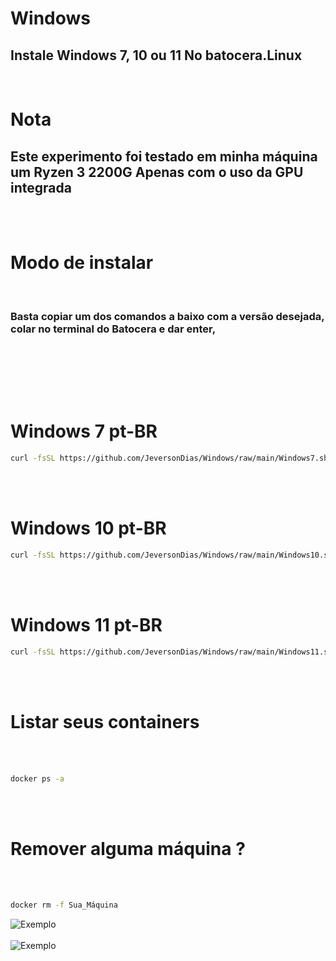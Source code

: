 # Windows
<h2>Instale Windows 7, 10 ou 11 No batocera.Linux</h2>
<br>


# Nota
<h2>Este experimento foi testado em minha máquina um Ryzen 3 2200G Apenas com o uso da GPU integrada</h2>
<br><br>


# Modo de instalar
<br>
<h3>Basta copiar um dos comandos a baixo com a versão desejada, colar no terminal do Batocera e dar enter,</h3>
<br><br>

<br><br>
# Windows 7 pt-BR

```bash
curl -fsSL https://github.com/JeversonDias/Windows/raw/main/Windows7.sh | bash
```
<br><br>

# Windows 10 pt-BR

```bash
curl -fsSL https://github.com/JeversonDias/Windows/raw/main/Windows10.sh | bash
```
<br><br>

# Windows 11 pt-BR

```bash
curl -fsSL https://github.com/JeversonDias/Windows/raw/main/Windows11.sh | bash
```
<br><br>
# Listar seus containers
<br><br>
```bash
docker ps -a
```
<br><br>
# Remover alguma máquina ?

<br><br>
```bash
docker rm -f Sua_Máquina
```

<img src="https://drive.google.com/uc?id=1gMLGByp4-ofrglFx3KYcvFaXT6jQAinl" alt="Exemplo">
<br><br>

<img src="https://drive.google.com/uc?id=1uL6lBoWp3ZzUow0QLIng1be07LUkzgJ6" alt="Exemplo">
